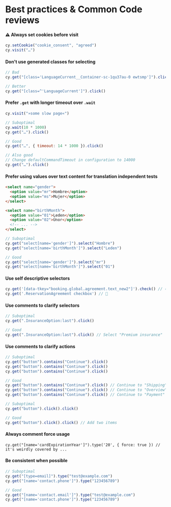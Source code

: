 # Best practices & Common Code reviews

#### ⚠️ Always set cookies before visit

```js
cy.setCookie("cookie_consent", "agreed")
cy.visit("…")
```


#### Don't use generated classes for selecting
```js
// Bad
cy.get("[class='LanguageCurrent__Container-sc-1qu37au-0 ewtsmp']").click()

// Better
cy.get("[class=^'LanguageCurrent']").click()
```

#### Prefer `.get` with longer timeout over `.wait`

```js
cy.visit("»some slow page«")

// Suboptimal
cy.wait(10 * 1000)
cy.get("…").click()

// Good
cy.get("…", { timeout: 14 * 1000 }).click()

// Also good
// Change defaultCommandTimeout in configuration to 14000
cy.get("…").click() 
```
 
#### Prefer using values over text content for translation independent tests

```html
<select name="gender">
  <option value="mr">Hombre</option>
  <option value="ms">Mujer</option>
</select>

<select name="birthMonth">
  <option value="01">Leden</option>
  <option value="02">Únor</option>
  <!-- ... -->
</select>
```

```js
// Suboptimal
cy.get("select[name='gender']").select("Hombre")
cy.get("select[name='birthMonth']").select("Leden")

// Good
cy.get("select[name='gender']").select("mr")
cy.get("select[name='birthMonth']").select("01")
```

#### Use self descriptive selectors

```js
cy.get('[data-tkey="booking.global.agreement.text_new2"]').check() // 😐
cy.get('.ReservationAgreement checkbox') // 🙏
```

#### Use comments to clarify selectors

```js
// Suboptimal
cy.get(".InsuranceOption:last").click()

// Good
cy.get(".InsuranceOption:last").click() // Select "Premium insurance"
```

#### Use comments to clarify actions

```js
// Suboptimal
cy.get("button").contains("Continue").click()
cy.get("button").contains("Continue").click()
cy.get("button").contains("Continue").click()

// Good
cy.get("button").contains("Continue").click() // Continue to "Shipping"
cy.get("button").contains("Continue").click() // Continue to "Overview"
cy.get("button").contains("Continue").click() // Continue to "Payment"
```

```js
// Suboptimal
cy.get("button").click().click()

// Good
cy.get("button").click().click() // Add two items
```

#### Always comment force usage

```
cy.get("[name='cardExpirationYear']").type('20', { force: true }) // it's weirdly covered by ...
```

#### Be consistent when possible

```js
// Suboptimal
cy.get("[type=email]").type("test@example.com")
cy.get("[name='contact.phone']").type("123456789")

// Good
cy.get("[name='contact.email']").type("test@example.com")
cy.get("[name='contact.phone']").type("123456789")
```
